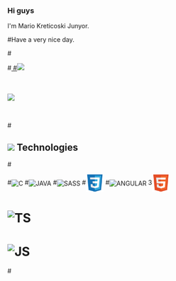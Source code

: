 ### **Hi guys**

I'm Mario Kreticoski Junyor.

#Have a very nice day.

#<div>
  #<a href="https://github.com/MarioKreticoskiJunyor">
  #<img height="180em" src="https://github-readme-stats.vercel.app/api?username=bsbontorin&show_icons=true&theme=radical&include_all_commits=true&count_private=true"/>
 # <img height="180em" src="https://github-readme-stats.vercel.app/api/top-langs/?#username=bsbontorin&exclude_repo=https://github.com/bsbontorin/PowerBits&layout=compact&langs_count=7&theme=radical"/>
 # </a>

#</div>
  
## <kbd><img height="25em" src="https://github.com/bsbontorin/bsbontorin/blob/main/core.webp"></kbd> Technologies
#<div>
  #<img align="center" height="40em" width="40em" title="C" alt="C" src="https://cdn.jsdelivr.net/gh/devicons/devicon/icons/c/c-original.svg">
  #<img align="center" height="40em" width="40em" title="JAVA" alt="JAVA" src="https://cdn.jsdelivr.net/gh/devicons/devicon/icons/java/java-original.svg">
  #<img align="center" height="40em" width="40em" title="SASS" alt="SASS" src="https://cdn.jsdelivr.net/gh/devicons/devicon/icons/sass/sass-original.svg">
  #<img align="center" height="40em" width="40em" title="CSS3" alt="CSS3" src="https://raw.githubusercontent.com/devicons/devicon/master/icons/css3/css3-original.svg">
  #<img align="center" height="40em" width="40em" title="ANGULAR" alt="ANGULAR" src="https://cdn.jsdelivr.net/gh/devicons/devicon/icons/angularjs/angularjs-original.svg">
  3<img align="center" height="40em" width="40em" title="HTML5" alt="HTML5" src="https://raw.githubusercontent.com/devicons/devicon/master/icons/html5/html5-original.svg">
 # <img align="center" height="40em" width="40em" title="TYPESCRIPT" alt="TS" src="https://raw.githubusercontent.com/devicons/devicon/master/icons/typescript/typescript-#plain.svg">
 # <img align="center" height="40em" width="40em" title="JAVASCRIPT" alt="JS" src="https://raw.githubusercontent.com/devicons/devicon/master/icons/javascript/javascript-#plain.svg">
#</div>

